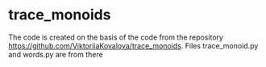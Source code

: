 # trace_monoids
The code is created on the basis of the code from the repository https://github.com/ViktoriiaKovalova/trace_monoids. Files trace_monoid.py and words.py are from there
